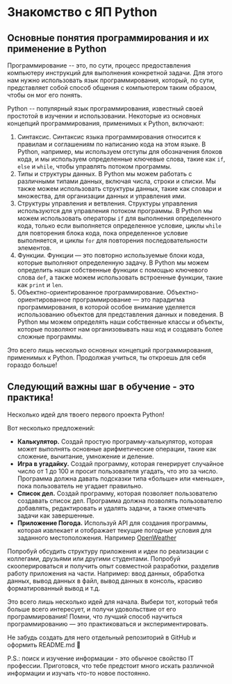 # Знакомство с ЯП Python

## Основные понятия программирования и их применение в Python

Программирование -- это, по сути, процесс предоставления компьютеру инструкций для выполнения конкретной задачи. Для
этого нам нужно использовать язык программирования, который, по сути, представляет собой способ общения с компьютером
таким образом, чтобы он мог его понять.

Python -- популярный язык программирования, известный своей простотой в изучении и использовании. Некоторые из основных
концепций программирования, применимых к Python, включают:

1. Синтаксис. Синтаксис языка программирования относится к правилам и соглашениям по написанию кода на этом языке. В
   Python, например, мы используем отступы для обозначения блоков кода, и мы используем определенные ключевые слова,
   такие как `if`, `else` и `while`, чтобы управлять потоком программы.
2. Типы и структуры данных. В Python мы можем работать с различными типами данных, включая числа, строки и списки. Мы
   также можем использовать структуры данных, такие как словари и множества, для организации данных и управления ими.
3. Структуры управления и ветвления. Структуры управления используются для управления потоком программы. В Python мы
   можем использовать операторы `if` для выполнения определенного кода, только если выполняется определенное условие,
   циклы `while` для повторения блока кода, пока определенное условие выполняется, и циклы `for` для повторения
   последовательности элементов.
4. Функции. Функции — это повторно используемые блоки кода, которые выполняют определенную задачу. В Python мы можем
   определить наши собственные функции с помощью ключевого слова `def`, а также можем использовать встроенные функции,
   такие как `print` и `len`.
5. Объектно-ориентированное программирование. Объектно-ориентированное программирование — это парадигма
   программирования, в которой особое внимание уделяется использованию объектов для представления данных и поведения. В
   Python мы можем определять наши собственные классы и объекты, которые позволяют нам организовывать наш код и
   создавать более сложные программы.

Это всего лишь несколько основных концепций программирования, применимых к Python. Продолжая учиться, ты откроешь для
себя гораздо больше!

## Следующий важны шаг в обучение - это практика!

Несколько идей для твоего первого проекта Python!

Вот несколько предложений:

+ **Калькулятор.** Создай простую программу-калькулятор, которая может выполнять основные арифметические операции, такие
  как сложение, вычитание, умножение и деление.
+ **Игра в угадайку.** Создай программу, которая генерирует случайное число от 1 до 100 и просит пользователя угадать,
  что это за число. Программа должна давать подсказки типа «больше» или «меньше», пока пользователь не угадает
  правильно.
+ **Список дел.** Создай программу, которая позволяет пользователю создавать список дел. Программа должна позволять
  пользователю добавлять, редактировать и удалять задачи, а также отмечать задачи как завершенные.
+ **Приложение Погода.** Используй API для создания программы, которая извлекает и отображает текущие погодные условия
  для заданного местоположения. Например [OpenWeather](https://openweathermap.org/api)

Попробуй обсудить структуру приложения и идеи по реализации с коллегами, друзьями или другими студентами. Попробуй
скооперироваться и получить опыт совместной разработки, разделив работу приложения на части. Например: ввод данных,
обработка данных, вывод данных в файл, вывод данных в консоль, красиво форматированный вывод и т.д.

Это всего лишь несколько идей для начала. Выбери тот, который тебя больше всего интересует, и получи удовольствие от
его программирования! Помни, что лучший способ научиться программированию — это практиковаться и экспериментировать.

Не забудь создать для него отдельный репозиторий в GitHub и оформить README.md 🙂

P.S.: поиск и изучение информации - это обычное свойство IT профессии. Приготовся, что тебе предстоит много искать
различной информации и изучать что-то новое постоянно.
